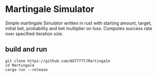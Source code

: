 # Martingale Simulator

Simple martingale Simulator written in rust with starting amount, target, initial bet, probability and bet multiplier on loss. Computes success rate over specified iteration size.

## build and run

```
git clone https://github.com/AO77777/Martingale
cd Martingale
cargo run --release
```
